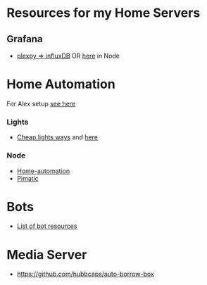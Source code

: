 # Resources for my Home Servers


## Grafana
- [plexpy => influxDB](https://github.com/JeordyR/plexpyInflux) OR [here](https://github.com/brettinternet/plexpy2influx) in Node

# Home Automation
For Alex setup [see here](./alexa-echo.md)

### Lights
- [Cheap lights ways](https://timleland.com/wireless-power-outlets/) and [here](https://www.samkear.com/hardware/control-power-outlets-wirelessly-raspberry-pi)

### Node
- [Home-automation](https://github.com/deepsyx/home-automation)
- [Pimatic](https://pimatic.org/)


# Bots
- [List of bot resources](https://github.com/BotCube/awesome-bots)


# Media Server
- https://github.com/hubbcaps/auto-borrow-box
